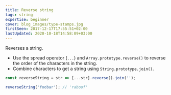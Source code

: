 ```yaml
---
title: Reverse string
tags: string
expertise: beginner
cover: blog_images/type-stamps.jpg
firstSeen: 2017-12-17T17:55:51+02:00
lastUpdated: 2020-10-18T14:58:09+03:00
---
```


Reverses a string.

- Use the spread operator (`...`) and `Array.prototype.reverse()` to reverse the order of the characters in the string.
- Combine characters to get a string using `String.prototype.join()`.

```js
const reverseString = str => [...str].reverse().join('');
```

```js
reverseString('foobar'); // 'raboof'
```
